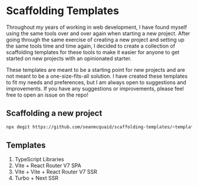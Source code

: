 # Scaffolding Templates

Throughout my years of working in web development, I have found myself using the same tools over and over again when starting a new project. After going through the same exercise of creating a new project and setting up the same tools time and time again, I decided to create a collection of scaffolding templates for these tools to make it easier for anyone to get started on new projects with an opinionated starter.

These templates are meant to be a starting point for new projects and are not meant to be a one-size-fits-all solution. I have created these templates to fit my needs and preferences, but I am always open to suggestions and improvements. If you have any suggestions or improvements, please feel free to open an issue on the repo!

## Scaffolding a new project

```bash
npx degit https://github.com/seanmcquaid/scaffolding-templates/<template-name> <project-name>
```

## Templates

1. TypeScript Libraries
2. Vite + React Router V7 SPA
3. Vite + Vite + React Router V7 SSR
4. Turbo + Next SSR

